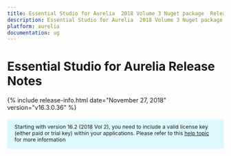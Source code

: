 ```yaml
---
title: Essential Studio for Aurelia  2018 Volume 3 Nuget package  Release Notes
description: Essential Studio for Aurelia  2018 Volume 3 Nuget package  Release Notes
platform: aurelia
documentation: ug
---
```


# Essential Studio for Aurelia  Release Notes

{% include release-info.html date="November 27, 2018"  version="v16.3.0.36" %} 

<style>
#license {
    font-size: .88em!important;
margin-top: 1.5em;     margin-bottom: 1.5em;
    background-color: #def8ff;
    padding: 10px 17px 14px;
}
</style>

<div id="license">
Starting with version 16.2 (2018 Vol 2), you need to include a valid license key (either paid or trial key) within your applications. 
Please refer to this <a href="/common/essential-studio/licensing/license-key">help topic</a> for more information 
</div>






